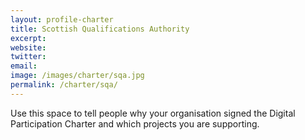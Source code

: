 ```yaml
---
layout: profile-charter
title: Scottish Qualifications Authority
excerpt: 
website: 
twitter: 
email: 
image: /images/charter/sqa.jpg
permalink: /charter/sqa/
---
```


Use this space to tell people why your organisation signed the Digital Participation Charter and which projects you are supporting.